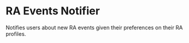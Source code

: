 # RA Events Notifier

Notifies users about new RA events given their preferences on their RA profiles.
